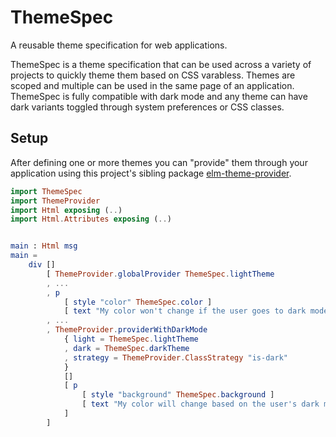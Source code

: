 # ThemeSpec

A reusable theme specification for web applications.

ThemeSpec is a theme specification that can be used across a variety of projects to quickly theme them based on CSS varabless. Themes are scoped and multiple can be used in the same page of an application. ThemeSpec is fully compatible with dark mode and any theme can have dark variants toggled through system preferences or CSS classes.

## Setup

After defining one or more themes you can "provide" them through your application using this project's sibling package [elm-theme-provider](https://package.elm-lang.org/packages/uncover-co/elm-theme-provider/latest/).

```elm
import ThemeSpec
import ThemeProvider
import Html exposing (..)
import Html.Attributes exposing (..)


main : Html msg
main =
    div []
        [ ThemeProvider.globalProvider ThemeSpec.lightTheme
        , ...
        , p
            [ style "color" ThemeSpec.color ]
            [ text "My color won't change if the user goes to dark mode." ]
        , ...
        , ThemeProvider.providerWithDarkMode
            { light = ThemeSpec.lightTheme
            , dark = ThemeSpec.darkTheme
            , strategy = ThemeProvider.ClassStrategy "is-dark"
            }
            []
            [ p
                [ style "background" ThemeSpec.background ]
                [ text "My color will change based on the user's dark mode!" ]
            ]
        ]
```
